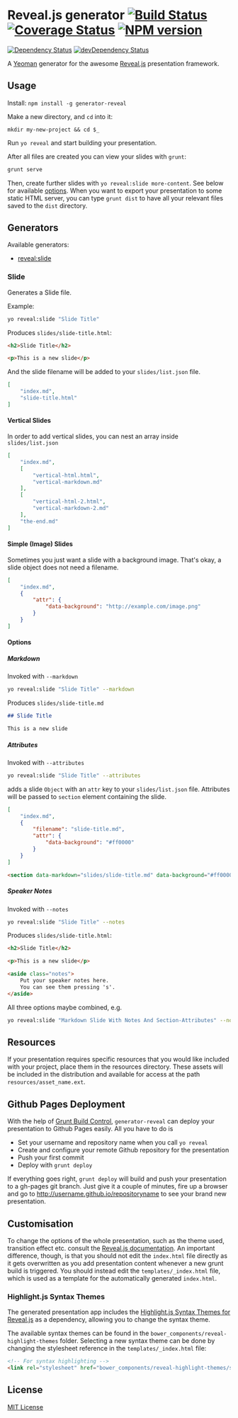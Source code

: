 # Reveal.js generator [![Build Status](https://travis-ci.org/slara/generator-reveal.svg?branch=master)](https://travis-ci.org/slara/generator-reveal) [![Coverage Status](https://img.shields.io/coveralls/slara/generator-reveal.svg)](https://coveralls.io/r/slara/generator-reveal?branch=master) [![NPM version](https://badge.fury.io/js/generator-reveal.svg)](http://badge.fury.io/js/generator-reveal)
 [![Dependency Status](https://david-dm.org/slara/generator-reveal.svg)](https://david-dm.org/slara/generator-reveal) [![devDependency Status](https://david-dm.org/slara/generator-reveal/dev-status.svg)](https://david-dm.org/slara/generator-reveal#info=devDependencies)

A [Yeoman](http://yeoman.io) generator for the awesome [Reveal.js](http://lab.hakim.se/reveal-js/) presentation framework.

## Usage

Install:  `npm install -g generator-reveal`

Make a new directory, and `cd` into it:
```
mkdir my-new-project && cd $_
```

Run `yo reveal` and start building your presentation.

After all files are created you can view your slides with `grunt`:

```bash
grunt serve
```

Then, create further slides with `yo reveal:slide more-content`. See below for available [options](#options). When you want to export your presentation to some static HTML server, you can type `grunt dist` to have all your relevant files saved to the `dist` directory.

## Generators

Available generators:

* [reveal:slide](#slide)

### Slide
Generates a Slide file.

Example:
```bash
yo reveal:slide "Slide Title"
```

Produces `slides/slide-title.html`:

```html
<h2>Slide Title</h2>

<p>This is a new slide</p>
```

And the slide filename will be added to your `slides/list.json` file.

```json
[
    "index.md",
    "slide-title.html"
]
```

#### Vertical Slides

In order to add vertical slides, you can nest an array inside `slides/list.json`

```json
[
    "index.md",
    [
        "vertical-html.html",
        "vertical-markdown.md"
    ],
    [
        "vertical-html-2.html",
        "vertical-markdown-2.md"
    ],
    "the-end.md"
]
```

#### Simple (Image) Slides

Sometimes you just want a slide with a background image. That's okay, a slide object does not need a filename.

```json
[
    "index.md",
    {
        "attr": {
            "data-background": "http://example.com/image.png"
        }
    }
]
```

#### Options

##### Markdown

Invoked with `--markdown`

```bash
yo reveal:slide "Slide Title" --markdown
```

Produces `slides/slide-title.md`


```markdown
## Slide Title

This is a new slide
```

##### Attributes

Invoked with `--attributes`

```bash
yo reveal:slide "Slide Title" --attributes
```

adds a slide `Object` with an `attr` key to your `slides/list.json` file. Attributes will be passed to `section` element containing the slide.

```json
[
    "index.md",
    {
        "filename": "slide-title.md",
        "attr": {
            "data-background": "#ff0000"
        }
    }
]
```

```html
<section data-markdown="slides/slide-title.md" data-background="#ff0000"></section>
```

##### Speaker Notes

Invoked with `--notes`

```bash
yo reveal:slide "Slide Title" --notes
```

Produces `slides/slide-title.html`:

```html
<h2>Slide Title</h2>

<p>This is a new slide</p>

<aside class="notes">
    Put your speaker notes here.
    You can see them pressing 's'.
</aside>
```

All three options maybe combined, e.g.

```bash
yo reveal:slide "Markdown Slide With Notes And Section-Attributes" --notes --attributes --markdown
```



## Resources

If your presentation requires specific resources that you would like included
with your project, place them in the resources directory.  These assets will be
included in the distribution and available for access at the path
`resources/asset_name.ext`.



## Github Pages Deployment

With the help of [Grunt Build Control](https://github.com/robwierzbowski/grunt-build-control), `generator-reveal` can deploy your presentation to Github Pages easily. All you have to do is

* Set your username and repository name when you call `yo reveal`
* Create and configure your remote Github repository for the presentation
* Push your first commit
* Deploy with `grunt deploy`

If everything goes right, `grunt deploy` will build and push your presentation to a gh-pages git branch. Just give it a couple of minutes, fire up a browser and go to http://username.github.io/repositoryname to see your brand new presentation.



## Customisation

To change the options of the whole presentation, such as the theme used,
transition effect etc. consult the
[Reveal.js documentation](https://github.com/hakimel/reveal.js#readme).
An important difference, though, is that you should not edit the `index.html`
file directly as it gets overwritten as you add presentation content
whenever a new grunt build is triggered.
You should instead edit the `templates/_index.html` file, which is used as a
template for the automatically generated `index.html`.

### Highlight.js Syntax Themes

The generated presentation app includes the [Highlight.js Syntax Themes for Reveal.js](https://github.com/nwinkler/reveal-highlight-themes) as a dependency, allowing you to change the syntax theme.

The available syntax themes can be found in the `bower_components/reveal-highlight-themes` folder. Selecting a new syntax theme can be done by changing the stylesheet reference in the `templates/_index.html` file:

```html
<!-- For syntax highlighting -->
<link rel="stylesheet" href="bower_components/reveal-highlight-themes/styles/monokai_sublime.css" id="highlight-theme">
```

## License
[MIT License](http://en.wikipedia.org/wiki/MIT_License)
